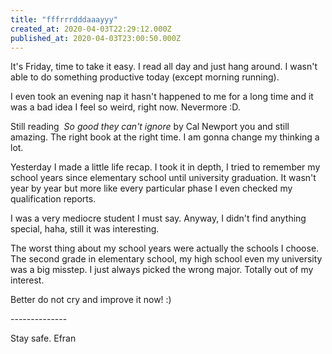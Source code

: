 ```yaml
---
title: "fffrrrdddaaayyy"
created_at: 2020-04-03T22:29:12.000Z
published_at: 2020-04-03T23:00:50.000Z
---
```

It's Friday, time to take it easy. I read all day and just hang around. I wasn't able to do something productive today (except morning running).

I even took an evening nap it hasn't happened to me for a long time and it was a bad idea I feel so weird, right now. Nevermore :D.

Still reading  _So good they can't ignore_ by Cal Newport you and still amazing. The right book at the right time. I am gonna change my thinking a lot.

Yesterday I made a little life recap. I took it in depth, I tried to remember my school years since elementary school until university graduation. It wasn't year by year but more like every particular phase I even checked my qualification reports.

I was a very mediocre student I must say. Anyway, I didn't find anything special, haha, still it was interesting.

The worst thing about my school years were actually the schools I choose. The second grade in elementary school, my high school even my university was a big misstep. I just always picked the wrong major. Totally out of my interest.

Better do not cry and improve it now! :)

  

\--------------

Stay safe. Efran
